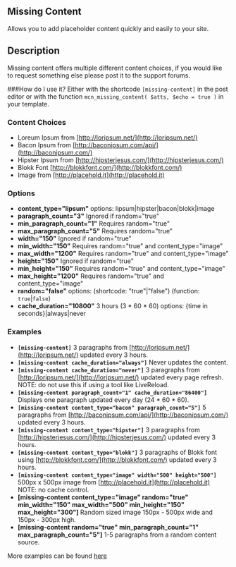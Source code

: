 ## Missing Content
Allows you to add placeholder content quickly and easily to your site.

## Description
Missing content offers multiple different content choices, if you would like to request something else please post it to the support forums.

###How do I use it?
Either with the shortcode `[missing-content]` in the post editor or with the function `mcn_missing_content( $atts, $echo = true )` in your template.

### Content Choices
* Loreum Ipsum from [http://loripsum.net/](http://loripsum.net/)
* Bacon Ipsum from [http://baconipsum.com/api/](http://baconipsum.com/)
* Hipster Ipsum from [http://hipsterjesus.com/](http://hipsterjesus.com/)
* Blokk Font [http://blokkfont.com/](http://blokkfont.com/)
* Image from [http://placehold.it](http://placehold.it)

### Options
* **content_type="lipsum"** options: lipsum|hipster|bacon|blokk|image
* **paragraph_count="3"** Ignored if random="true"
* **min_paragraph_count="1"** Requires random="true"
* **max_paragraph_count="5"** Requires random="true"
* **width="150"** Ignored if random="true"
* **min_width="150"** Requires random="true" and content_type="image"
* **max_width="1200"** Requires random="true" and content_type="image"
* **height="150"** Ignored if random="true"
* **min_height="150"** Requires random="true" and content_type="image"
* **max_height="1200"** Requires random="true" and content_type="image"
* **random="false"** options: (shortcode: "true"|"false") (function: `true`|`false`)
* **cache_duration="10800"** 3 hours (3 * 60 * 60) options: {time in seconds}|always|never

### Examples
* **`[missing-content]`** 3 paragraphs from [http://loripsum.net/](http://loripsum.net/) updated every 3 hours.
* **`[missing-content cache_duration="always"]`** Never updates the content.
* **`[missing-content cache_duration="never"]`** 3 paragraphs from [http://loripsum.net/](http://loripsum.net/) updated every page refresh. NOTE: do not use this if using a tool like LiveReload.
* **`[missing-content paragraph_count="1" cache_duration="86400"]`** Displays one paragraph updated every day (24 * 60 * 60).
* **`[missing-content content_type="bacon" paragraph_count="5"]`** 5 paragraphs from [http://baconipsum.com/api/](http://baconipsum.com/) updated every 3 hours.
* **`[missing-content content_type="hipster"]`** 3 paragraphs from [http://hipsterjesus.com/](http://hipsterjesus.com/) updated every 3 hours.
* **`[missing-content content_type="blokk"]`** 3 paragraphs of Blokk font using [http://blokkfont.com/](http://blokkfont.com/) updated every 3 hours.
* **`[missing-content content_type="image" width="500" height="500"]`** 500px x 500px image from [http://placehold.it](http://placehold.it) NOTE: no cache control.
* **[missing-content content_type="image" random="true" min_width="150" max_width="500" min_height="150" max_height="300"]** Random sized image 150px - 500px wide and 150px - 300px high.
* **[missing-content random="true" min_paragraph_count="1" max_paragraph_count="5"]** 1-5 paragraphs from a random content source.

More examples can be found [here](http://danholloran.me/missing-content/)